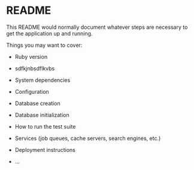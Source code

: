 # README

This README would normally document whatever steps are necessary to get the
application up and running.

Things you may want to cover:

* Ruby version
* sdfkjnbsdflkvbs

* System dependencies

* Configuration

* Database creation

* Database initialization

* How to run the test suite

* Services (job queues, cache servers, search engines, etc.)

* Deployment instructions

* ...
